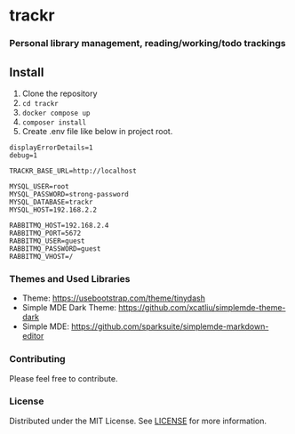 # trackr

### Personal library management, reading/working/todo trackings

## Install
1. Clone the repository
2. ``cd trackr``
3. ``docker compose up``
4. ``composer install``
5. Create .env file like below in project root. 

```
displayErrorDetails=1
debug=1

TRACKR_BASE_URL=http://localhost

MYSQL_USER=root
MYSQL_PASSWORD=strong-password
MYSQL_DATABASE=trackr
MYSQL_HOST=192.168.2.2

RABBITMQ_HOST=192.168.2.4
RABBITMQ_PORT=5672
RABBITMQ_USER=guest
RABBITMQ_PASSWORD=guest
RABBITMQ_VHOST=/
```

### Themes and Used Libraries
- Theme: https://usebootstrap.com/theme/tinydash
- Simple MDE Dark Theme: https://github.com/xcatliu/simplemde-theme-dark
- Simple MDE: https://github.com/sparksuite/simplemde-markdown-editor

### Contributing
Please feel free to contribute.

### License
Distributed under the MIT License. See [LICENSE](LICENSE) for more information.